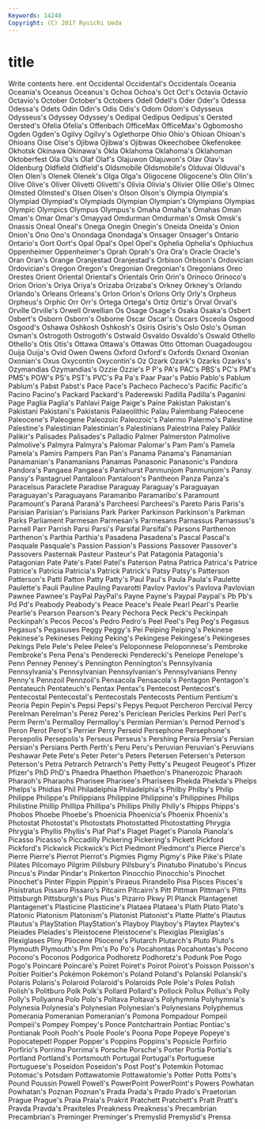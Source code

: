 ```yaml
---
Keywords: 14248 
Copyright: (C) 2017 Ryuichi Ueda
---
```


# title

Write contents here.
ent Occidental Occidental's Occidentals Oceania Oceania's Oceanus Oceanus's
Ochoa Ochoa's Oct Oct's Octavia Octavio Octavio's October October's Octobers
Odell Odell's Oder Oder's Odessa Odessa's Odets Odin Odin's Odis
Odis's Odom Odom's Odysseus Odysseus's Odyssey Odyssey's Oedipal Oedipus Oedipus's
Oersted Oersted's Ofelia Ofelia's Offenbach OfficeMax OfficeMax's Ogbomosho Ogden Ogden's
Ogilvy Ogilvy's Oglethorpe Ohio Ohio's Ohioan Ohioan's Ohioans Oise Oise's
Ojibwa Ojibwa's Ojibwas Okeechobee Okefenokee Okhotsk Okinawa Okinawa's Okla Oklahoma
Oklahoma's Oklahoman Oktoberfest Ola Ola's Olaf Olaf's Olajuwon Olajuwon's Olav
Olav's Oldenburg Oldfield Oldfield's Oldsmobile Oldsmobile's Olduvai Olduvai's Olen Olen's
Olenek Olenek's Olga Olga's Oligocene Oligocene's Olin Olin's Olive Olive's
Oliver Olivetti Olivetti's Olivia Olivia's Olivier Ollie Ollie's Olmec Olmsted
Olmsted's Olsen Olsen's Olson Olson's Olympia Olympia's Olympiad Olympiad's Olympiads
Olympian Olympian's Olympians Olympias Olympic Olympics Olympus Olympus's Omaha Omaha's
Omahas Oman Oman's Omar Omar's Omayyad Omdurman Omdurman's Omsk Omsk's
Onassis Oneal Oneal's Onega Onegin Onegin's Oneida Oneida's Onion Onion's
Ono Ono's Onondaga Onondaga's Onsager Onsager's Ontario Ontario's Oort Oort's
Opal Opal's Opel Opel's Ophelia Ophelia's Ophiuchus Oppenheimer Oppenheimer's Oprah
Oprah's Ora Ora's Oracle Oracle's Oran Oran's Orange Oranjestad Oranjestad's
Orbison Orbison's Ordovician Ordovician's Oregon Oregon's Oregonian Oregonian's Oregonians Oreo
Orestes Orient Oriental Oriental's Orientals Orin Orin's Orinoco Orinoco's Orion
Orion's Oriya Oriya's Orizaba Orizaba's Orkney Orkney's Orlando Orlando's Orleans
Orleans's Orlon Orlon's Orlons Orly Orly's Orpheus Orpheus's Orphic Orr
Orr's Ortega Ortega's Ortiz Ortiz's Orval Orval's Orville Orville's Orwell
Orwellian Os Osage Osage's Osaka Osaka's Osbert Osbert's Osborn Osborn's
Osborne Oscar Oscar's Oscars Osceola Osgood Osgood's Oshawa Oshkosh Oshkosh's
Osiris Osiris's Oslo Oslo's Osman Osman's Ostrogoth Ostrogoth's Ostwald Osvaldo
Osvaldo's Oswald Othello Othello's Otis Otis's Ottawa Ottawa's Ottawas Otto
Ottoman Ouagadougou Ouija Ouija's Ovid Owen Owens Oxford Oxford's Oxfords
Oxnard Oxonian Oxonian's Oxus Oxycontin Oxycontin's Oz Ozark Ozark's Ozarks
Ozarks's Ozymandias Ozymandias's Ozzie Ozzie's P P's PA's PAC's PBS's
PC's PM's PMS's POW's PS's PST's PVC's Pa Pa's Paar
Paar's Pablo Pablo's Pablum Pablum's Pabst Pabst's Pace Pace's Pacheco
Pacheco's Pacific Pacific's Pacino Pacino's Packard Packard's Paderewski Padilla Padilla's
Paganini Page Paglia Paglia's Pahlavi Paige Paige's Paine Pakistan Pakistan's
Pakistani Pakistani's Pakistanis Palaeolithic Palau Palembang Paleocene Paleocene's Paleogene Paleozoic
Paleozoic's Palermo Palermo's Palestine Palestine's Palestinian Palestinian's Palestinians Palestrina Paley
Palikir Palikir's Palisades Palisades's Palladio Palmer Palmerston Palmolive Palmolive's Palmyra
Palmyra's Palomar Palomar's Pam Pam's Pamela Pamela's Pamirs Pampers Pan
Pan's Panama Panama's Panamanian Panamanian's Panamanians Panamas Panasonic Panasonic's Pandora
Pandora's Pangaea Pangaea's Pankhurst Panmunjom Panmunjom's Pansy Pansy's Pantagruel Pantaloon
Pantaloon's Pantheon Panza Panza's Paracelsus Paraclete Paradise Paraguay Paraguay's Paraguayan
Paraguayan's Paraguayans Paramaribo Paramaribo's Paramount Paramount's Paraná Paraná's Parcheesi Parcheesi's
Pareto Paris Paris's Parisian Parisian's Parisians Park Parker Parkinson Parkinson's
Parkman Parks Parliament Parmesan Parmesan's Parmesans Parnassus Parnassus's Parnell Parr
Parrish Parsi Parsi's Parsifal Parsifal's Parsons Parthenon Parthenon's Parthia Parthia's
Pasadena Pasadena's Pascal Pascal's Pasquale Pasquale's Passion Passion's Passions Passover
Passover's Passovers Pasternak Pasteur Pasteur's Pat Patagonia Patagonia's Patagonian Pate
Pate's Patel Patel's Paterson Patna Patrica Patrica's Patrice Patrice's Patricia
Patricia's Patrick Patrick's Patsy Patsy's Patterson Patterson's Patti Patton Patty
Patty's Paul Paul's Paula Paula's Paulette Paulette's Pauli Pauline Pauling
Pavarotti Pavlov Pavlov's Pavlova Pavlovian Pawnee Pawnee's PayPal PayPal's Payne
Payne's Paypal Paypal's Pb Pb's Pd Pd's Peabody Peabody's Peace
Peace's Peale Pearl Pearl's Pearlie Pearlie's Pearson Pearson's Peary Pechora
Peck Peck's Peckinpah Peckinpah's Pecos Pecos's Pedro Pedro's Peel Peel's
Peg Peg's Pegasus Pegasus's Pegasuses Peggy Peggy's Pei Peiping Peiping's
Pekinese Pekinese's Pekineses Peking Peking's Pekingese Pekingese's Pekingeses Pekings Pele
Pele's Pelee Pelee's Peloponnese Peloponnese's Pembroke Pembroke's Pena Pena's Penderecki
Penderecki's Penelope Penelope's Penn Penney Penney's Pennington Pennington's Pennsylvania Pennsylvania's
Pennsylvanian Pennsylvanian's Pennsylvanians Penny Penny's Pennzoil Pennzoil's Pensacola Pensacola's Pentagon
Pentagon's Pentateuch Pentateuch's Pentax Pentax's Pentecost Pentecost's Pentecostal Pentecostal's Pentecostals
Pentecosts Pentium Pentium's Peoria Pepin Pepin's Pepsi Pepsi's Pepys Pequot
Percheron Percival Percy Perelman Perelman's Perez Perez's Periclean Pericles Perkins
Perl Perl's Perm Perm's Permalloy Permalloy's Permian Permian's Pernod Pernod's
Peron Perot Perot's Perrier Perry Perseid Persephone Persephone's Persepolis Persepolis's
Perseus Perseus's Pershing Persia Persia's Persian Persian's Persians Perth Perth's
Peru Peru's Peruvian Peruvian's Peruvians Peshawar Pete Pete's Peter Peter's
Peters Petersen Petersen's Peterson Peterson's Petra Petrarch Petrarch's Petty Petty's
Peugeot Peugeot's Pfizer Pfizer's PhD PhD's Phaedra Phaethon Phaethon's Phanerozoic
Pharaoh Pharaoh's Pharaohs Pharisee Pharisee's Pharisees Phekda Phekda's Phelps Phelps's
Phidias Phil Philadelphia Philadelphia's Philby Philby's Philip Philippe Philippe's Philippians
Philippine Philippine's Philippines Philips Philistine Phillip Phillipa Phillipa's Phillips Philly
Philly's Phipps Phipps's Phobos Phoebe Phoebe's Phoenicia Phoenicia's Phoenix Phoenix's
Photostat Photostat's Photostats Photostatted Photostatting Phrygia Phrygia's Phyllis Phyllis's Piaf
Piaf's Piaget Piaget's Pianola Pianola's Picasso Picasso's Piccadilly Pickering Pickering's
Pickett Pickford Pickford's Pickwick Pickwick's Pict Piedmont Piedmont's Pierce Pierce's
Pierre Pierre's Pierrot Pierrot's Pigmies Pigmy Pigmy's Pike Pike's Pilate
Pilates Pilcomayo Pilgrim Pillsbury Pillsbury's Pinatubo Pinatubo's Pincus Pincus's Pindar
Pindar's Pinkerton Pinocchio Pinocchio's Pinochet Pinochet's Pinter Pippin Pippin's Piraeus
Pirandello Pisa Pisces Pisces's Pisistratus Pissaro Pissaro's Pitcairn Pitcairn's Pitt
Pittman Pittman's Pitts Pittsburgh Pittsburgh's Pius Pius's Pizarro Pkwy Pl
Planck Plantagenet Plantagenet's Plasticine Plasticine's Plataea Plataea's Plath Plato Plato's
Platonic Platonism Platonism's Platonist Platonist's Platte Platte's Plautus Plautus's PlayStation
PlayStation's Playboy Playboy's Playtex Playtex's Pleiades Pleiades's Pleistocene Pleistocene's Plexiglas
Plexiglas's Plexiglases Pliny Pliocene Pliocene's Plutarch Plutarch's Pluto Pluto's Plymouth
Plymouth's Pm Pm's Po Po's Pocahontas Pocahontas's Pocono Pocono's Poconos
Podgorica Podhoretz Podhoretz's Podunk Poe Pogo Pogo's Poincaré Poincaré's Poiret
Poiret's Poirot Poirot's Poisson Poisson's Poitier Poitier's Pokémon Pokémon's Poland
Poland's Polanski Polanski's Polaris Polaris's Polaroid Polaroid's Polaroids Pole Pole's
Poles Polish Polish's Politburo Polk Polk's Pollard Pollard's Pollock Pollux
Pollux's Polly Polly's Pollyanna Polo Polo's Poltava Poltava's Polyhymnia Polyhymnia's
Polynesia Polynesia's Polynesian Polynesian's Polynesians Polyphemus Pomerania Pomeranian Pomeranian's Pomona
Pompadour Pompeii Pompeii's Pompey Pompey's Ponce Pontchartrain Pontiac Pontiac's Pontianak
Pooh Pooh's Poole Poole's Poona Pope Popeye Popeye's Popocatepetl Popper
Popper's Poppins Poppins's Popsicle Porfirio Porfirio's Porrima Porrima's Porsche Porsche's
Porter Portia Portia's Portland Portland's Portsmouth Portugal Portugal's Portuguese Portuguese's
Poseidon Poseidon's Post Post's Potemkin Potomac Potomac's Potsdam Pottawatomie Pottawatomie's
Potter Potts Potts's Pound Poussin Powell Powell's PowerPoint PowerPoint's Powers
Powhatan Powhatan's Poznan Poznan's Prada Prada's Prado Prado's Praetorian Prague
Prague's Praia Praia's Prakrit Pratchett Pratchett's Pratt Pratt's Pravda Pravda's
Praxiteles Preakness Preakness's Precambrian Precambrian's Preminger Preminger's Premyslid Premyslid's Prensa
